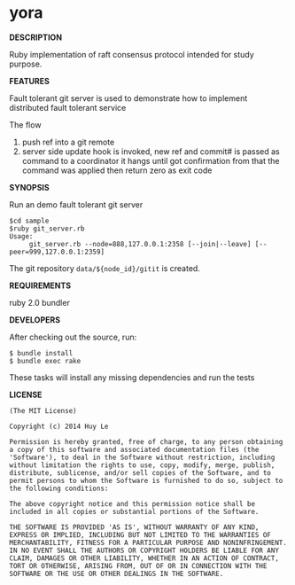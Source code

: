 # yora

**DESCRIPTION**

Ruby implementation of raft consensus protocol intended for study purpose.

**FEATURES**

Fault tolerant git server is used to demonstrate how to implement distributed fault tolerant service

The flow

1. push ref into a git remote
2. server side update hook is invoked, new ref and commit# is passed as command to a coordinator
it hangs until got confirmation from that the command was applied then return zero as exit code

**SYNOPSIS**

Run an demo fault tolerant git server

    $cd sample
    $ruby git_server.rb 
    Usage:
	     git_server.rb --node=888,127.0.0.1:2358 [--join|--leave] [--peer=999,127.0.0.1:2359]

The git repository `data/${node_id}/gitit` is created.

**REQUIREMENTS**

ruby 2.0
bundler

**DEVELOPERS**

After checking out the source, run:

    $ bundle install
    $ bundle exec rake

These tasks will install any missing dependencies and run the tests

**LICENSE**

    (The MIT License)

    Copyright (c) 2014 Huy Le

    Permission is hereby granted, free of charge, to any person obtaining
    a copy of this software and associated documentation files (the
    'Software'), to deal in the Software without restriction, including
    without limitation the rights to use, copy, modify, merge, publish,
    distribute, sublicense, and/or sell copies of the Software, and to
    permit persons to whom the Software is furnished to do so, subject to
    the following conditions:

    The above copyright notice and this permission notice shall be
    included in all copies or substantial portions of the Software.

    THE SOFTWARE IS PROVIDED 'AS IS', WITHOUT WARRANTY OF ANY KIND,
    EXPRESS OR IMPLIED, INCLUDING BUT NOT LIMITED TO THE WARRANTIES OF
    MERCHANTABILITY, FITNESS FOR A PARTICULAR PURPOSE AND NONINFRINGEMENT.
    IN NO EVENT SHALL THE AUTHORS OR COPYRIGHT HOLDERS BE LIABLE FOR ANY
    CLAIM, DAMAGES OR OTHER LIABILITY, WHETHER IN AN ACTION OF CONTRACT,
    TORT OR OTHERWISE, ARISING FROM, OUT OF OR IN CONNECTION WITH THE
    SOFTWARE OR THE USE OR OTHER DEALINGS IN THE SOFTWARE.
